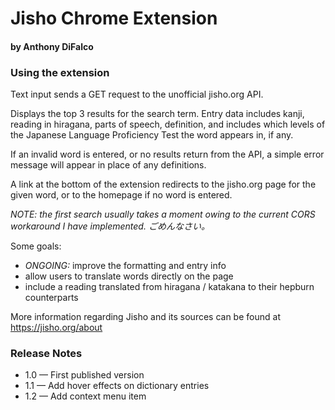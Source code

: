 # Jisho Chrome Extension

#### by Anthony DiFalco

### Using the extension

Text input sends a GET request to the unofficial jisho.org API.

Displays the top 3 results for the search term. Entry data includes kanji, reading in hiragana, parts of speech, definition, and includes which levels of the Japanese Language Proficiency Test the word appears in, if any.

If an invalid word is entered, or no results return from the API, a simple error message will appear in place of any definitions.

A link at the bottom of the extension redirects to the jisho.org page for the given word, or to the homepage if no word is entered.

_NOTE: the first search usually takes a moment owing to the current CORS workaround I have implemented. ごめんなさい。_

Some goals:
* _ONGOING:_ improve the formatting and entry info
* allow users to translate words directly on the page
* include a reading translated from hiragana / katakana to their hepburn counterparts

More information regarding Jisho and its sources can be found at https://jisho.org/about

### Release Notes

* 1.0 — First published version
* 1.1 — Add hover effects on dictionary entries
* 1.2 — Add context menu item
